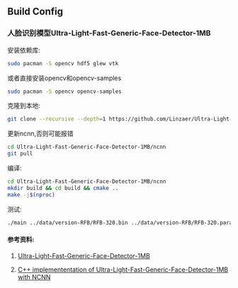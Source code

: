 ## Build Config

### 人脸识别模型Ultra-Light-Fast-Generic-Face-Detector-1MB


安装依赖库:
```sh
sudo pacman -S opencv hdf5 glew vtk
```
或者直接安装opencv和opencv-samples
```sh
sudo pacman -S opencv opencv-samples
```

克隆到本地:
```sh
git clone --recursive --depth=1 https://github.com/Linzaer/Ultra-Light-Fast-Generic-Face-Detector-1MB
```

更新ncnn,否则可能报错
```sh
cd Ultra-Light-Fast-Generic-Face-Detector-1MB/ncnn
git pull
```

编译:
```sh
cd Ultra-Light-Fast-Generic-Face-Detector-1MB/ncnn
mkdir build && cd build && cmake ..
make -j$(nproc)
```

测试:
```sh
./main ../data/version-RFB/RFB-320.bin ../data/version-RFB/RFB-320.param ../data/test.jpg
```

#### 参考资料:
1. [Ultra-Light-Fast-Generic-Face-Detector-1MB](https://github.com/Linzaer/Ultra-Light-Fast-Generic-Face-Detector-1MB)

2. [C++ implemententation of Ultra-Light-Fast-Generic-Face-Detector-1MB with NCNN](https://github.com/Linzaer/Ultra-Light-Fast-Generic-Face-Detector-1MB/tree/master/ncnn)
